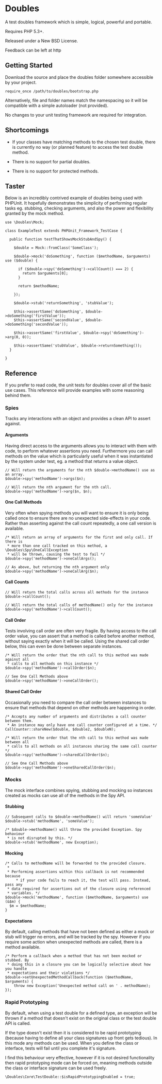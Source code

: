 Doubles
=======

A test doubles framework which is simple, logical, powerful and portable.

Requires PHP 5.3+.

Released under a New BSD License.

Feedback can be left at http


Getting Started
---------------

Download the source and place the doubles folder somewhere accessible by your
project.

	require_once /path/to/doubles/bootstrap.php

Alternatively, file and folder names match the namespacing so it will be
compatible with a simple autoloader (not provided).

No changes to your unit testing framework are required for integration.


Shortcomings
------------

 *   If your classes have matching methods to the chosen test double, there is
     currently no way (or planned feature) to access the test double method.

 *   There is no support for partial doubles.

 *   There is no support for protected methods.


Taster
------

Below is an incredibly contrived example of doubles being used with PHPUnit. It
hopefully demonstrates the simplicity of performing regular tasks eg. stubbing,
checking arguments, and also the power and flexibility granted by the mock method.

	use \Doubles\Mock;

	class ExampleTest extends PHPUnit_Framework_TestCase {

	  public function testThatShowsMockStubAndSpy() {

	    $double = Mock::fromClass('SomeClass');

	    $double->mock('doSomething', function ($methodName, $arguments) use ($double) {

	      if ($double->spy('doSomething')->callCount() === 2) {
	        return $arguments[0];
	      }

	      return $methodName;

	    });

	    $double->stub('returnSomething', 'stubValue');

	    $this->assertSame('doSomething', $double->doSomething('firstValue'));
	    $this->assertSame('secondValue', $double->doSomething('secondValue'));

	    $this->assertSame('firstValue', $double->spy('doSomething')->arg(0, 0));

	    $this->assertSame('stubValue', $double->returnSomething());
	  }

	}


Reference
---------

If you prefer to read code, the unit tests for doubles cover all of the basic use
cases. This reference will provide examples with some reasoning behind them.


### Spies

Tracks any interactions with an object and provides a clean API to assert against.

#### Arguments

Having direct access to the arguments allows you to interact with them with code,
to perform whatever assertions you need. Furthermore you can call methods on the
value which is particularly useful when it was instantiated by the system under
test, eg. a method that returns a value object.

	// Will return the arguments for the nth $double->methodName() use as an array.
	$double->spy('methodName')->args($n);

	// Will return the nth argument for the nth call.
	$double->spy('methodName')->arg($n, $n);

#### One Call Methods

Very often when spying methods you will want to ensure it is only being called
once to ensure there are no unexpected side-effects in your code. Rather than
asserting against the call count repeatedly, a one call version is available.

	/* Will return an array of arguments for the first and only call. If there is
	 * more than one call tracked on this method, a \Doubles\Spy\OneCallException
	 * will be thrown, causing the test to fail */
	$double->spy('methodName')->oneCallArgs();

	// As above, but returning the nth argument only
	$double->spy('methodName')->oneCallArg($n);

#### Call Counts

	// Will return the total calls across all methods for the instance
	$double->callCount();

	// Will return the total calls of methodName() only for the instance
	$double->spy('methodName')->callCount();

#### Call Order

Tests involving call order are often very fragile. By having access to the call
order value, you can assert that a method is called before another method,
without saying exactly when it will be called. Using the shared call order
below, this can even be done between separate instances.

	/* Will return the order that the nth call to this method was made against all
	 * calls to all methods on this instance */
	$double->spy('methodName')->callOrder($n);

	// See One Call Methods above
	$double->spy('methodName')->oneCallOrder();

#### Shared Call Order

Occasionally you need to compare the call order between instances to ensure that
methods that depend on other methods are happening in order.

	/* Accepts any number of arguments and distributes a call counter between them.
	 * An instance may only have one call counter configured at a time. */
	CallCounter::shareNew($double, $double2, $doubleN);

	/* Will return the order that the nth call to this method was made between all
	 * calls to all methods on all instances sharing the same call counter */
	$double->spy('methodName')->sharedCallOrder($n);

	// See One Call Methods above
	$double->spy('methodName')->oneSharedCallOrder($n);


### Mocks

The mock interface combines spying, stubbing and mocking so instances created as
mocks can use all of the methods in the Spy API.

#### Stubbing

	// Subsequent calls to $double->methodName() will return 'someValue'
	$double->stub('methodName', 'someValue');

	/* $double->methodName() will throw the provided Exception. Spy behaviour
	 * is not disrupted by this. */
	$double->stub('methodName', new Exception);

#### Mocking

	/* Calls to methodName will be forwarded to the provided closure.
	 * 
	 * Performing assertions within this callback is not recommended because
         * if your code fails to reach it, the test will pass. Instead, pass any
	 * data required for assertions out of the closure using referenced
	 * variables. */
	$double->mock('methodName', function ($methodName, $arguments) use (&$m) {
	  $m = $methodName;
	}

#### Expectations

By default, calling methods that have not been defined as either a mock or stub
will trigger no errors, and will be tracked by the spy. However if you require
some action when unexpected methods are called, there is a method available.

	/* Perform a callback when a method that has not been mocked or stubbed. By
	 * doing this in a closure you can be logically selective about how you handle
	 * expectations and their violations */
	$double->setUnexpectedMethodCallback(function ($methodName, $arguments) {
		throw new Exception('Unexpected method call on ' . methodName);
	});


### Rapid Prototyping

By default, when using a test double for a defined type, an exception will be
thrown if a method that doesn't exist on the original class or the test
double API is called.

If the type doesn't exist then it is considered to be rapid prototyping (because
having to define all your class signatures up front gets tedious). In this mode
any methods can be used. When you define the class or interface, tests will fail
until you complete it's signature.

I find this behaviour very effective, however if it is not desired functionality then
rapid prototyping mode can be forced on, meaning methods outside the class or
interface signature can be used freely.

	\Doubles\Core\TestDouble::$isRapidPrototypingEnabled = true;
